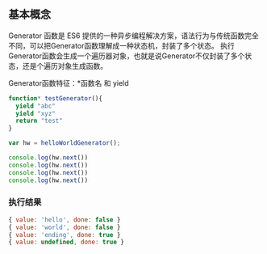 ## 基本概念
Generator 函数是 ES6 提供的一种异步编程解决方案，语法行为与传统函数完全不同，可以把Generator函数理解成一种状态机，封装了多个状态。
执行Generator函数会生成一个遍历器对象，也就是说Generator不仅封装了多个状态，还是个遍历对象生成函数。

Generator函数特征：*函数名 和 yield

```javascript
function* testGenerator(){
  yield "abc"
  yield "xyz"
  return "test"
}

var hw = helloWorldGenerator();

console.log(hw.next())
console.log(hw.next())
console.log(hw.next())
console.log(hw.next())
```

### 执行结果
```javascript
{ value: 'hello', done: false }
{ value: 'world', done: false }
{ value: 'ending', done: true }
{ value: undefined, done: true }
```






